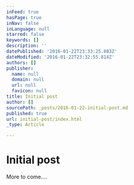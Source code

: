 ```yaml
---
inFeed: true
hasPage: true
inNav: false
inLanguage: null
starred: false
keywords: []
description: ''
datePublished: '2016-01-22T23:33:25.883Z'
dateModified: '2016-01-22T23:32:55.814Z'
authors: []
publisher:
  name: null
  domain: null
  url: null
  favicon: null
title: Initial post
author: []
sourcePath: _posts/2016-01-22-initial-post.md
published: true
url: initial-post/index.html
_type: Article

---
```

# Initial post

More to come....